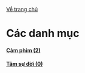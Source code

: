 [Về trang chủ](../index.html)

# Các danh mục

#### [Cảm phim (2)](./review-phim/review-phim.html)

#### [Tâm sự đời (0)](./tam-chuyen/tam-chuyen.md)